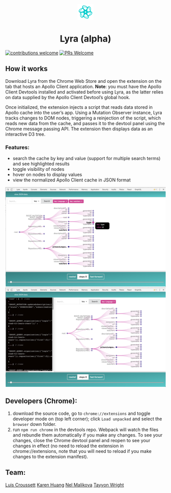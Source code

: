 <p align="center">
  <img width="50" src="src/assets/lyra_chrome_logo_med.png">
  <h1 align="center">Lyra (alpha) </h1>
</p>

[![contributions welcome](https://img.shields.io/badge/contributions-welcome-brightgreen.svg?style=flat)](https://github.com/Lyra-Technologies/lyra/issues)
[![PRs Welcome](https://img.shields.io/badge/PRs-welcome-brightgreen.svg?style=flat-square)](https://github.com/Lyra-Technologies/lyra/pulls)

<h2>How it works</h2>

Download Lyra from the Chrome Web Store and open the extension on the tab that hosts an Apollo Client application. **Note**: you must have the Apollo Client Devtools installed and activated before using Lyra, as the latter relies on data supplied by the Apollo Client Devtool’s global hook.

Once initialized, the extension injects a script that reads data stored in Apollo cache into the user’s app. Using a Mutation Observer instance, Lyra tracks changes to DOM nodes, triggering a reinjection of the script, which reads new data from the cache, and passes it to the devtool panel using the Chrome message passing API. The extension then displays data as an interactive D3 tree.

<h3>Features:</h3>

- search the cache by key and value (support for multiple search terms) and see highlighted results
- toggle visibility of nodes
- hover on nodes to display values
- view the normalized Apollo Client cache in JSON format

<div align="center">
<img width="600" src="src/assets/search.png">
<br>
<img width="600" src="src/assets/json_view.png">
</div>

<h2>Developers (Chrome):</h2>

1. download the source code, go to `chrome://extensions` and toggle developer mode on (top left corner); click `Load unpacked` and select the `browser` down folder.
2. run `npm run chrome` in the devtools repo. Webpack will watch the files and rebundle them automatically if you make any changes. To see your changes, close the Chrome devtool panel and reopen to see your changes in effect (no need to reload the extension in chrome://extensions, note that you will need to reload if you make changes to the extension manifest).

<h2>Team:</h2>
<a href="https://github.com/luijocroussett">Luis Croussett</a>
<a href="https://github.com/kirabird">Karen Huang</a>
<a href="https://github.com/gmal1">Nel Malikova</a>
<a href="https://github.com/tayvon">Tayvon Wright</a>
